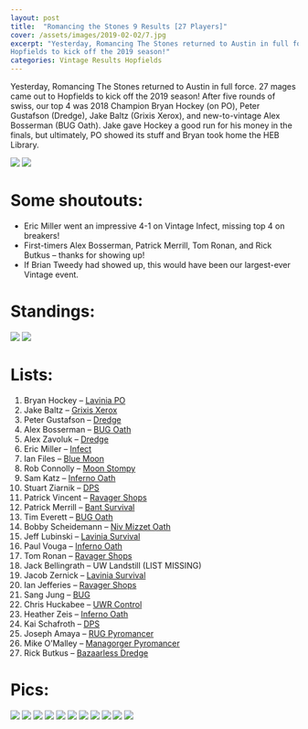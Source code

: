 ```yaml
---
layout: post
title:  "Romancing the Stones 9 Results [27 Players]"
cover: /assets/images/2019-02-02/7.jpg
excerpt: "Yesterday, Romancing The Stones returned to Austin in full force. 27 mages came out to
Hopfields to kick off the 2019 season!"
categories: Vintage Results Hopfields
---
```


Yesterday, Romancing The Stones returned to Austin in full force. 27 mages came out to Hopfields to
kick off the 2019 season! After five rounds of swiss, our top 4 was 2018 Champion Bryan Hockey (on
PO), Peter Gustafson (Dredge), Jake Baltz (Grixis Xerox), and new-to-vintage Alex Bosserman (BUG
Oath). Jake gave Hockey a good run for his money in the finals, but ultimately, PO showed its stuff
and Bryan took home the HEB Library.

![]({{site.cdn_url}}/assets/images/2019-02-02/1.jpg)
![]({{site.cdn_url}}/assets/images/2019-02-02/2.jpg)

# Some shoutouts:

* Eric Miller went an impressive 4-1 on Vintage Infect, missing top 4 on breakers!
* First-timers Alex Bosserman, Patrick Merrill, Tom Ronan, and Rick Butkus – thanks for showing
up!
* If Brian Tweedy had showed up, this would have been our largest-ever Vintage event.

# Standings:

![]({{site.cdn_url}}/assets/images/2019-02-02/standings1.jpg)
![]({{site.cdn_url}}/assets/images/2019-02-02/standings2.jpg)

# Lists:

1. Bryan Hockey – [Lavinia PO]({{site.cdn_url}}/assets/images/2019-02-02/deck-1.jpg)
2. Jake Baltz – [Grixis Xerox]({{site.cdn_url}}/assets/images/2019-02-02/deck-2.jpg)
3. Peter Gustafson – [Dredge]({{site.cdn_url}}/assets/images/2019-02-02/deck-3.jpg)
4. Alex Bosserman – [BUG Oath]({{site.cdn_url}}/assets/images/2019-02-02/deck-4.jpg)
5. Alex Zavoluk – [Dredge]({{site.cdn_url}}/assets/images/2019-02-02/deck-5.jpg)
6. Eric Miller – [Infect]({{site.cdn_url}}/assets/images/2019-02-02/deck-6.jpg)
7. Ian Files – [Blue Moon]({{site.cdn_url}}/assets/images/2019-02-02/deck-7.jpg)
8. Rob Connolly – [Moon Stompy]({{site.cdn_url}}/assets/images/2019-02-02/deck-8.jpg)
9. Sam Katz – [Inferno Oath]({{site.cdn_url}}/assets/images/2019-02-02/deck-9.jpg)
10. Stuart Ziarnik – [DPS]({{site.cdn_url}}/assets/images/2019-02-02/deck-10.jpg)
11. Patrick Vincent – [Ravager Shops]({{site.cdn_url}}/assets/images/2019-02-02/deck-11.jpg)
12. Patrick Merrill – [Bant Survival]({{site.cdn_url}}/assets/images/2019-02-02/deck-12.jpg)
13. Tim Everett – [BUG Oath]({{site.cdn_url}}/assets/images/2019-02-02/deck-13.jpg)
14. Bobby Scheidemann – [Niv Mizzet Oath]({{site.cdn_url}}/assets/images/2019-02-02/deck-14.jpg)
15. Jeff Lubinski – [Lavinia Survival]({{site.cdn_url}}/assets/images/2019-02-02/deck-15.jpg)
16. Paul Vouga – [Inferno Oath]({{site.cdn_url}}/assets/images/2019-02-02/deck-16.jpg)
17. Tom Ronan – [Ravager Shops]({{site.cdn_url}}/assets/images/2019-02-02/deck-17.jpg)
18. Jack Bellingrath – UW Landstill (LIST MISSING)
19. Jacob Zernick – [Lavinia Survival]({{site.cdn_url}}/assets/images/2019-02-02/deck-19.jpg)
20. Ian Jefferies – [Ravager Shops]({{site.cdn_url}}/assets/images/2019-02-02/deck-20.jpg)
21. Sang Jung – [BUG]({{site.cdn_url}}/assets/images/2019-02-02/deck-21.jpg)
22. Chris Huckabee – [UWR Control]({{site.cdn_url}}/assets/images/2019-02-02/deck-22.jpg)
23. Heather Zeis – [Inferno Oath]({{site.cdn_url}}/assets/images/2019-02-02/deck-23.jpg)
24. Kai Schafroth – [DPS]({{site.cdn_url}}/assets/images/2019-02-02/deck-24.jpg)
25. Joseph Amaya – [RUG Pyromancer]({{site.cdn_url}}/assets/images/2019-02-02/deck-25.jpg)
26. Mike O’Malley – [Managorger Pyromancer]({{site.cdn_url}}/assets/images/2019-02-02/deck-26.jpg)
27. Rick Butkus – [Bazaarless Dredge]({{site.cdn_url}}/assets/images/2019-02-02/deck-27.jpg)

# Pics:

![]({{site.cdn_url}}/assets/images/2019-02-02/3.jpg)
![]({{site.cdn_url}}/assets/images/2019-02-02/4.jpg)
![]({{site.cdn_url}}/assets/images/2019-02-02/5.jpg)
![]({{site.cdn_url}}/assets/images/2019-02-02/6.jpg)
![]({{site.cdn_url}}/assets/images/2019-02-02/7.jpg)
![]({{site.cdn_url}}/assets/images/2019-02-02/8.jpg)
![]({{site.cdn_url}}/assets/images/2019-02-02/9.jpg)
![]({{site.cdn_url}}/assets/images/2019-02-02/10.jpg)
![]({{site.cdn_url}}/assets/images/2019-02-02/11.jpg)
![]({{site.cdn_url}}/assets/images/2019-02-02/12.jpg)
![]({{site.cdn_url}}/assets/images/2019-02-02/13.jpg)
